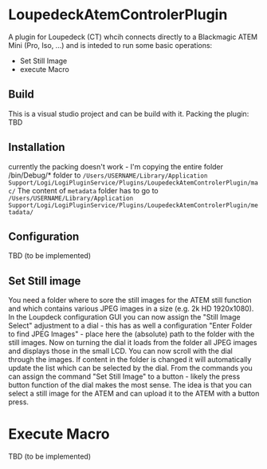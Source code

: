 # LoupedeckAtemControlerPlugin
A plugin for Loupedeck (CT) whcih connects directly to a Blackmagic ATEM Mini (Pro, Iso, ...) and is inteded to
run some basic operations:

- Set Still Image
- execute Macro

## Build
This is a visual studio project and can be build with it.
Packing the plugin: TBD

## Installation
currently the packing doesn't work - I'm copying the entire folder /bin/Debug/* folder to
`/Users/USERNAME/Library/Application Support/Logi/LogiPluginService/Plugins/LoupedeckAtemControlerPlugin/mac/`
The content of `metadata` folder has to go to 
`/Users/USERNAME/Library/Application Support/Logi/LogiPluginService/Plugins/LoupedeckAtemControlerPlugin/metadata/`

## Configuration
TBD (to be implemented)



## Set Still image
You need a folder where to sore the still images for the ATEM still function and which contains various JPEG images in a size (e.g. 2k HD 1920x1080).
In the Loupdeck configuration GUI you can now assign the "Still Image Select" adjustment to a dial - this has as well a configuration "Enter Folder to find JPEG Images" -
place here the (absolute) path to the folder with the still images.
Now on turning the dial it loads from the folder all JPEG images and displays those in the small LCD. You can now scroll with the dial
through the images. If content in the folder is changed it will automatically update the list which can be selected by the dial.
From the commands you can assign the command "Set Still Image" to a button - likely the press button function of the dial makes the most sense.
The idea is that you can select a still image for the ATEM and can upload it to the ATEM with a button press.


# Execute Macro
TBD (to be implemented)